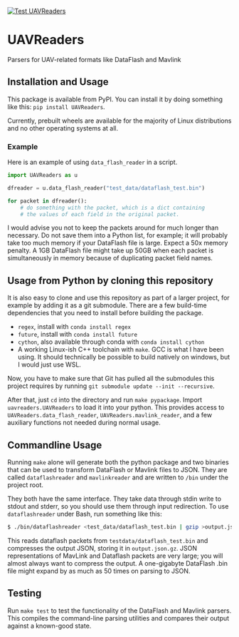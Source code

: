 [![Test UAVReaders](https://github.com/UA-ACUASI-Engineering/UAVReaders/actions/workflows/test_uavreaders.yml/badge.svg)](https://github.com/UA-ACUASI-Engineering/UAVReaders/actions/workflows/test_uavreaders.yml)

# UAVReaders
Parsers for UAV-related formats like DataFlash and Mavlink

## Installation and Usage

This package is available from PyPI. You can install it by doing something
like this: `pip install UAVReaders`.

Currently, prebuilt wheels are available for the majority of Linux 
distributions and no other operating systems at all. 

### Example
Here is an example of using `data_flash_reader` in a script.

```python
import UAVReaders as u 

dfreader = u.data_flash_reader("test_data/dataflash_test.bin")

for packet in dfreader():
    # do something with the packet, which is a dict containing 
	# the values of each field in the original packet.
```
I would advise you not to keep the packets around for much longer than
necessary. Do not save them into a Python list, for example; it will probably
take too much memory if your DataFlash file is large. Expect a 50x memory
penalty. A 1GB DataFlash file might take up 50GB when each packet
is simultaneously in memory because of duplicating packet field names.

## Usage from Python by cloning this repository

It is also easy to clone and use this repository as part of a larger project,
for example by adding it as a git submodule.
There are a few build-time dependencies that you need to install 
before building the package.
 - `regex`, install with `conda install regex`
 - `future`, install with `conda install future`
 - `cython`, also available through conda with `conda install cython`
 - A working Linux-ish C++ toolchain with `make`. GCC is what I have been 
   using. It should technically be possible to build natively on windows,
   but I would just use WSL.

Now, you have to make sure that Git has pulled all the submodules this 
project requires by running `git submodule update --init --recursive`.

After that, just `cd` into the directory and run `make pypackage`. Import 
`uavreaders.UAVReaders` to load it into your python. This provides access
to `UAVReaders.data_flash_reader`, `UAVReaders.mavlink_reader`, and a few
auxiliary functions not needed during normal usage.

## Commandline Usage

Running `make` alone will generate both the python package and 
two binaries that can be used to transform DataFlash or Mavlink 
files to JSON. They are called `dataflashreader` and `mavlinkreader` 
and are written to `/bin` under the project root.

They both have the same interface. They take data through stdin
write to stdout and stderr, so you should use them through input
redirection. To use `dataflashreader` under Bash, run something 
like this: 

```bash
$ ./bin/dataflashreader <test_data/dataflash_test.bin | gzip >output.json.gz
```

This reads dataflash packets from `testdata/dataflash_test.bin` and 
compresses the output JSON, storing it in `output.json.gz`. JSON 
representations of MavLink and Dataflash packets are very large; you will
almost always want to compress the output. A one-gigabyte DataFlash
.bin file might expand by as much as 50 times on parsing to JSON. 

## Testing

Run `make test` to test the functionality of the DataFlash and Mavlink
parsers. This compiles the command-line parsing utilities and compares
their output against a known-good state.

